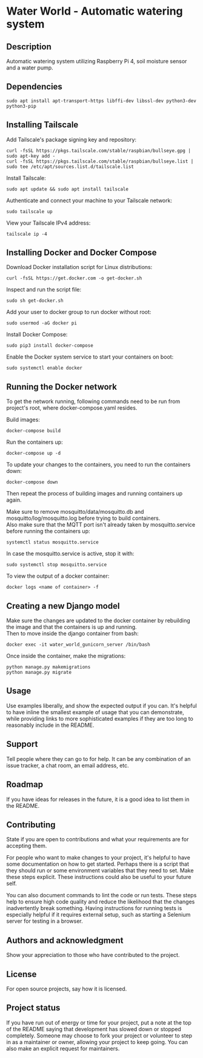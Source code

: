 # Water World - Automatic watering system

## Description
Automatic watering system utilizing Raspberry Pi 4, soil moisture sensor and a water pump.

## Dependencies
    sudo apt install apt-transport-https libffi-dev libssl-dev python3-dev python3-pip

## Installing Tailscale
Add Tailscale's package signing key and repository:

    curl -fsSL https://pkgs.tailscale.com/stable/raspbian/bullseye.gpg | sudo apt-key add -
    curl -fsSL https://pkgs.tailscale.com/stable/raspbian/bullseye.list | sudo tee /etc/apt/sources.list.d/tailscale.list

Install Tailscale:

    sudo apt update && sudo apt install tailscale

Authenticate and connect your machine to your Tailscale network:

    sudo tailscale up

View your Tailscale IPv4 address:

    tailscale ip -4

## Installing Docker and Docker Compose
Download Docker installation script for Linux distributions:

    curl -fsSL https://get.docker.com -o get-docker.sh

Inspect and run the script file:

    sudo sh get-docker.sh

Add your user to docker group to run docker without root:

    sudo usermod -aG docker pi

Install Docker Compose:

    sudo pip3 install docker-compose

Enable the Docker system service to start your containers on boot:

    sudo systemctl enable docker

## Running the Docker network
To get the network running, following commands need to be run from project's root, where docker-compose.yaml resides.  

Build images:

    docker-compose build

Run the containers up:

    docker-compose up -d

To update your changes to the containers, you need to run the containers down:

    docker-compose down

Then repeat the process of building images and running containers up again.  

Make sure to remove mosquitto/data/mosquitto.db and mosquitto/log/mosquitto.log before trying to build containers.  
Also make sure that the MQTT port isn't already taken by mosquitto.service before running the containers up:  

    systemctl status mosquitto.service

In case the mosquitto.service is active, stop it with:  

    sudo systemctl stop mosquitto.service

To view the output of a docker container:

    docker logs <name of container> -f

## Creating a new Django model
Make sure the changes are updated to the docker container by rebuilding the image and that the containers is up and running.  
Then to move inside the django container from bash:  

    docker exec -it water_world_gunicorn_server /bin/bash

Once inside the container, make the migrations:  

    python manage.py makemigrations
    python manage.py migrate

## Usage
Use examples liberally, and show the expected output if you can. It's helpful to have inline the smallest example of usage that you can demonstrate, while providing links to more sophisticated examples if they are too long to reasonably include in the README.

## Support
Tell people where they can go to for help. It can be any combination of an issue tracker, a chat room, an email address, etc.

## Roadmap
If you have ideas for releases in the future, it is a good idea to list them in the README.

## Contributing
State if you are open to contributions and what your requirements are for accepting them.

For people who want to make changes to your project, it's helpful to have some documentation on how to get started. Perhaps there is a script that they should run or some environment variables that they need to set. Make these steps explicit. These instructions could also be useful to your future self.

You can also document commands to lint the code or run tests. These steps help to ensure high code quality and reduce the likelihood that the changes inadvertently break something. Having instructions for running tests is especially helpful if it requires external setup, such as starting a Selenium server for testing in a browser.

## Authors and acknowledgment
Show your appreciation to those who have contributed to the project.

## License
For open source projects, say how it is licensed.

## Project status
If you have run out of energy or time for your project, put a note at the top of the README saying that development has slowed down or stopped completely. Someone may choose to fork your project or volunteer to step in as a maintainer or owner, allowing your project to keep going. You can also make an explicit request for maintainers.
